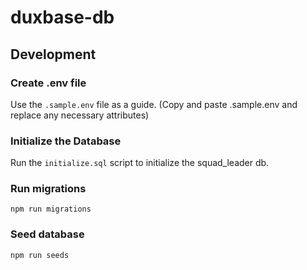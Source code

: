 # duxbase-db

## Development

### Create .env file

Use the `.sample.env` file as a guide. (Copy and paste .sample.env and replace any necessary attributes)

### Initialize the Database

Run the `initialize.sql` script to initialize the squad_leader db.

### Run migrations

`npm run migrations`

### Seed database

`npm run seeds`
